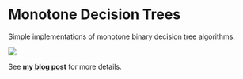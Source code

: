 Monotone Decision Trees
=======================

Simple implementations of monotone binary decision tree algorithms.

![](http://blog.jtcho.me/content/images/2017/12/Screen-Shot-2017-12-04-at-11.39.06-PM.png)

See [**my blog post**](http://blog.jtcho.me/monotone-decision-trees-1/) for more details.
